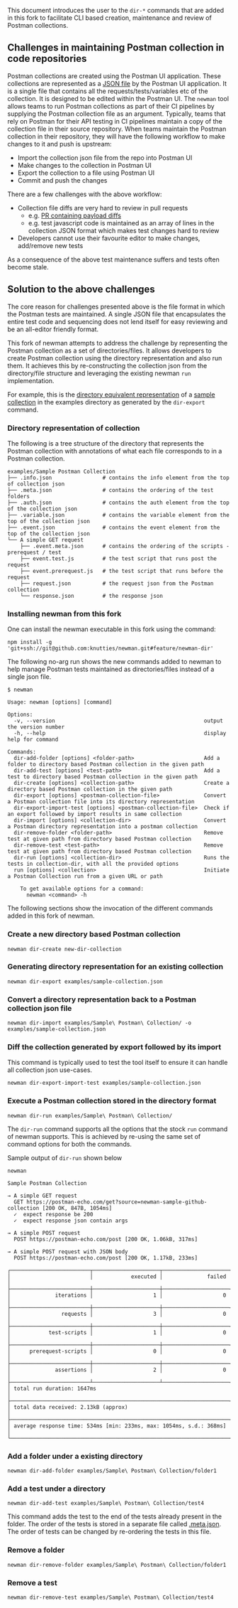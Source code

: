 This document introduces the user to the `dir-*` commands that are added in
this fork to facilitate CLI based creation, maintenance and review of Postman collections.

## Challenges in maintaining Postman collection in code repositories
Postman collections are created using the Postman UI application. These
collections are represented as a [JSON
file](https://learning.postman.com/collection-format/getting-started/structure-of-a-collection/)
by the Postman UI application.  It is a single file that contains all the
requests/tests/variables etc of the collection.  It is designed to be edited
within the Postman UI. The `newman` tool allows teams to run Postman collections
as part of their CI pipelines by supplying the Postman collection file as an
argument. Typically, teams that rely on Postman for their API testing in CI
pipelines maintain a copy of the collection file in their source repository.
When teams maintain the Postman collection in their repository, they will have
the following workflow to make changes to it and push is upstream:

* Import the collection json file from the repo into Postman UI
* Make changes to the collection in Postman UI
* Export the collection to a file using Postman UI
* Commit and push the changes

There are a few challenges with the above workflow:

* Collection file diffs are very hard to review in pull requests
    * e.g. [PR containing payload
      diffs](https://github.com/juspay/hyperswitch/pull/1948/files)
    * e.g. test javascript code is maintained as an array of lines in the
      collection JSON format which makes test changes hard to review
* Developers cannot use their favourite editor to make changes, add/remove new tests

As a consequence of the above test maintenance suffers and tests often become stale.

## Solution to the above challenges

The core reason for challenges presented above is the file format in which the
Postman tests are maintained.  A single JSON file that encapsulates the entire
test code and sequencing does not lend itself for easy reviewing and be an
all-editor friendly format.

This fork of newman attempts to address the challenge by representing the
Postman collection as a set of directories/files.  It allows developers to
create Postman collection using the directory representation and also run them.
It achieves this by re-constructing the collection json from the directory/file
structure and leveraging the existing newman `run` implementation.

For example, this is the [directory equivalent
representation](examples/Sample%20Postman%20Collection) of a [sample
collection](examples/sample-collection.json) in the examples directory as
generated by the `dir-export` command.

### Directory representation of collection

The following is a tree structure of the directory that represents the Postman
collection with annotations of what each file corresponds to in a Postman
collection.
```
examples/Sample Postman Collection
├── .info.json                # contains the info element from the top of collection json
├── .meta.json                # contains the ordering of the test folders
├── .auth.json                # contains the auth element from the top of the collection json
├── .variable.json            # contains the variable element from the top of the collection json
├── .event.json               # contains the event element from the top of the collection json
└── A simple GET request
    ├── .event.meta.json      # contains the ordering of the scripts - prerequest / test
    ├── event.test.js         # the test script that runs post the request
    ├── event.prerequest.js   # the test script that runs before the request
    ├── request.json          # the request json from the Postman collection
    └── response.json         # the response json
```

### Installing newman from this fork

One can install the newman executable in this fork using the command:

```
npm install -g 'git+ssh://git@github.com:knutties/newman.git#feature/newman-dir'
```

The following no-arg run shows the new commands added to newman to help manage Postman
tests maintained as directories/files instead of a single json file.

```
$ newman

Usage: newman [options] [command]

Options:
  -v, --version                                               output the version number
  -h, --help                                                  display help for command

Commands:
  dir-add-folder [options] <folder-path>                      Add a folder to directory based Postman collection in the given path
  dir-add-test [options] <test-path>                          Add a test to directory based Postman collection in the given path
  dir-create [options] <collection-path>                      Create a directory based Postman collection in the given path
  dir-export [options] <postman-collection-file>              Convert a Postman collection file into its directory representation
  dir-export-import-test [options] <postman-collection-file>  Check if an export followed by import results in same collection
  dir-import [options] <collection-dir>                       Convert a Postman directory representation into a postman collection
  dir-remove-folder <folder-path>                             Remove test at given path from directory based Postman collection
  dir-remove-test <test-path>                                 Remove test at given path from directory based Postman collection
  dir-run [options] <collection-dir>                          Runs the tests in collection-dir, with all the provided options
  run [options] <collection>                                  Initiate a Postman Collection run from a given URL or path

    To get available options for a command:
      newman <command> -h
```

The following sections show the invocation of the different commands added in
this fork of newman.

### Create a new directory based Postman collection
```
newman dir-create new-dir-collection
```

### Generating directory representation for an existing collection
```
newman dir-export examples/sample-collection.json
```

### Convert a directory representation back to a Postman collection json file
```
newman dir-import examples/Sample\ Postman\ Collection/ -o examples/sample-collection.json
```

### Diff the collection generated by export followed by its import
This command is typically used to test the tool itself to ensure it can handle
all collection json use-cases.
```
newman dir-export-import-test examples/sample-collection.json
```

### Execute a Postman collection stored in the directory format
```
newman dir-run examples/Sample\ Postman\ Collection/
```
The `dir-run` command supports all the options that the stock `run` command of
newman supports.  This is achieved by re-using the same set of command options
for both the commands.

Sample output of `dir-run` shown below
```
newman

Sample Postman Collection

→ A simple GET request
  GET https://postman-echo.com/get?source=newman-sample-github-collection [200 OK, 847B, 1054ms]
  ✓  expect response be 200
  ✓  expect response json contain args

→ A simple POST request
  POST https://postman-echo.com/post [200 OK, 1.06kB, 317ms]

→ A simple POST request with JSON body
  POST https://postman-echo.com/post [200 OK, 1.17kB, 233ms]

┌─────────────────────────┬─────────────────────┬─────────────────────┐
│                         │            executed │              failed │
├─────────────────────────┼─────────────────────┼─────────────────────┤
│              iterations │                   1 │                   0 │
├─────────────────────────┼─────────────────────┼─────────────────────┤
│                requests │                   3 │                   0 │
├─────────────────────────┼─────────────────────┼─────────────────────┤
│            test-scripts │                   1 │                   0 │
├─────────────────────────┼─────────────────────┼─────────────────────┤
│      prerequest-scripts │                   0 │                   0 │
├─────────────────────────┼─────────────────────┼─────────────────────┤
│              assertions │                   2 │                   0 │
├─────────────────────────┴─────────────────────┴─────────────────────┤
│ total run duration: 1647ms                                          │
├─────────────────────────────────────────────────────────────────────┤
│ total data received: 2.13kB (approx)                                │
├─────────────────────────────────────────────────────────────────────┤
│ average response time: 534ms [min: 233ms, max: 1054ms, s.d.: 368ms] │
└─────────────────────────────────────────────────────────────────────┘
```

### Add a folder under a existing directory
```
newman dir-add-folder examples/Sample\ Postman\ Collection/folder1
```


### Add a test under a directory
```
newman dir-add-test examples/Sample\ Postman\ Collection/test4
```

This command adds the test to the end of the tests already present in the
folder.  The order of the tests is stored in a separate file called
[.meta.json](examples/Sample%20Postman%20Collection/.meta.json).  The order of tests
can be changed by re-ordering the tests in this file.

### Remove a folder
```
newman dir-remove-folder examples/Sample\ Postman\ Collection/folder1
```

### Remove a test
```
newman dir-remove-test examples/Sample\ Postman\ Collection/test4
```
